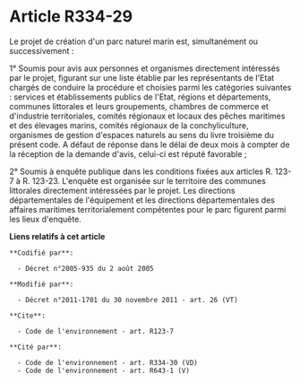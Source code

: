 # Article R334-29

Le projet de création d'un parc naturel marin est, simultanément ou successivement : 

1° Soumis pour avis aux personnes et organismes directement intéressés par le projet, figurant sur une liste établie par les
représentants de l'Etat chargés de conduire la procédure et choisies parmi les catégories suivantes : services et
établissements publics de l'Etat, régions et départements, communes littorales et leurs groupements, chambres de commerce et
d'industrie territoriales, comités régionaux et locaux des pêches maritimes et des élevages marins, comités régionaux de la
conchyliculture, organismes de gestion d'espaces naturels au sens du livre troisième du présent code. A défaut de réponse
dans le délai de deux mois à compter de la réception de la demande d'avis, celui-ci est réputé favorable ; 

2° Soumis à enquête publique dans les conditions fixées aux articles R. 123-7 à R. 123-23. L'enquête est organisée sur le
territoire des communes littorales directement intéressées par le projet. Les directions départementales de l'équipement et
les directions départementales des affaires maritimes territorialement compétentes pour le parc figurent parmi les lieux
d'enquête.

**Liens relatifs à cet article**

	**Codifié par**:

	  - Décret n°2005-935 du 2 août 2005

	**Modifié par**:

	  - Décret n°2011-1701 du 30 novembre 2011 - art. 26 (VT)

	**Cite**:

	  - Code de l'environnement - art. R123-7

	**Cité par**:

	  - Code de l'environnement - art. R334-30 (VD)
	  - Code de l'environnement - art. R643-1 (V)
